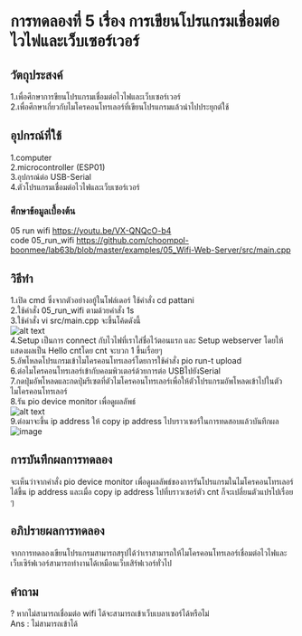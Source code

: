 # การทดลองที่ 5 เรื่อง การเขียนโปรแกรมเชื่อมต่อไวไฟและเว็บเซอร์เวอร์
## วัตถุประสงค์
1.เพื่อศึกษาการขียนโปรแกรมเชื่อมต่อไวไฟและเว็บเซอร์เวอร์ <br>
2.เพื่อศึกษาเกี่ยวกับไมโครคอนโทรเลอร์ที่เขียนโปรแกรมแล้วนำไปประยุกต์ใช้
## อุปกรณ์ที่ใช้
1.computer <br>
2.microcontroller (ESP01) <br>
3.อุปกรณ์ต่อ USB-Serial <br>
4.ตัวโปรแกรมเชื่อมต่อไวไฟและเว็บเซอร์เวอร์
### ศึกษาข้อมูลเบื้องต้น
05 run wifi https://youtu.be/VX-QNQcO-b4 <br>
code 05_run_wifi https://github.com/choompol-boonmee/lab63b/blob/master/examples/05_Wifi-Web-Server/src/main.cpp <br>
## วิธีทำ
1.เปิด cmd ซึ่งจากตัวอย่างอยู้ในโฟล์เดอร์ ใช้คำสั่ง cd pattani <br>
2.ใช้คำสั่ง 05_run_wifi ตามด้วยคำสั่ง 1s <br>
3.ใช้คำสั่ง vi src/main.cpp จะขึ้นโค้ดดังนี้ <br>
![alt text](https://media.discordapp.net/attachments/663373978848591875/824263440800415744/unknown.png?width=538&height=430) <br>
4.Setup เป็นการ connect กับไวไฟที่เราใส่ชื่อไว้ตอนแรก และ Setup webserver โดยให้แสดงผลเป็น Hello cntโดย cnt จะบวก 1 ขึ้นเรื่อยๆ <br>
5.อัพโหลดโปรแกรมเข้าไมโครคอนโทรเลอร์โดยการใช้คำสั่ง pio run-t upload <br>
6.ต่อไมโครคอนโทรเลอร์เข้ากับคอมพิวเตอร์ด้วยการต่อ USBไปยังSerial <br>
7.กดปุ่มอัพโหลดและกดปุ่มรีเซตที่ตัวไมโครคอนโทรเลอร์เพื่อให้ตัวโปรแกรมอัพโหลดเข้าไปในตัวไมโครคอนโทรเลอร์ <br>
8.รัน pio device monitor เพื่อดูผลลัพธ์ <br>
![alt text](https://media.discordapp.net/attachments/663373978848591875/824263775313330226/112267472-1898e600-8ca8-11eb-8d6b-b75ba6875a0a.png?width=941&height=404) <br>
9.ต่อมาจะขึ้น ip address ให้ copy ip address ไปบราวเซอร์ในการทดสอบแล้วบันทึกผล <br>
![image](https://user-images.githubusercontent.com/80882373/112314565-be197d00-8cdb-11eb-9c51-862b5d3d8f37.png)
## การบันทึกผลการทดลอง
จะเห็นว่าจากคำสั่ง pio device monitor เพื่อดูผลลัพธ์ของการรันโปรแกรมในไมโครคอนโทรเลอร์ได้ขึ้น ip address และเมื่อ copy ip address ไปที่บราวเซอร์ตัว cnt ก็จะเปลี่ยนตัวแปรไปเรื่อย ๆ
## อภิปรายผลการทดลอง
จากการทดลองเขียนโปรแกรมสามารถสรุปได้ว่าเราสามารถให้ไมโครคอนโทรเลอร์เชื่อมต่อไวไฟและเว็บเซิร์ฟเวอร์สามารถทำงานได้เหมือนเว็บเสิร์ฟเวอร์ทั่วไป
## คำถาม
? หากไม่สามารถเชื่อมต่อ wifi ได้จะสามารถเข้าเว็บเบลาเซอร์ได้หรือไม่ <br>
Ans : ไม่สามารถเข้าได้
